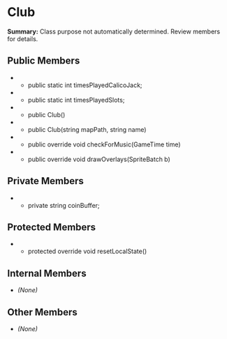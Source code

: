 # Club

**Summary:** Class purpose not automatically determined. Review members for details.

## Public Members
- - public static int timesPlayedCalicoJack;
- - public static int timesPlayedSlots;
- - public Club()
- - public Club(string mapPath, string name)
- - public override void checkForMusic(GameTime time)
- - public override void drawOverlays(SpriteBatch b)

## Private Members
- - private string coinBuffer;

## Protected Members
- - protected override void resetLocalState()

## Internal Members
- *(None)*

## Other Members
- *(None)*
